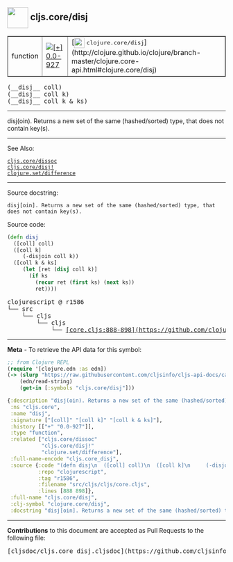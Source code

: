 ## <img width="48px" valign="middle" src="http://i.imgur.com/Hi20huC.png"> cljs.core/disj

 <table border="1">
<tr>

<td>function</td>
<td><a href="https://github.com/cljsinfo/cljs-api-docs/tree/0.0-927"><img valign="middle" alt="[+] 0.0-927" src="https://img.shields.io/badge/+-0.0--927-lightgrey.svg"></a> </td>
<td>
[<img height="24px" valign="middle" src="http://i.imgur.com/1GjPKvB.png"> <samp>clojure.core/disj</samp>](http://clojure.github.io/clojure/branch-master/clojure.core-api.html#clojure.core/disj)
</td>
</tr>
</table>

 <samp>
(__disj__ coll)<br>
</samp>
 <samp>
(__disj__ coll k)<br>
</samp>
 <samp>
(__disj__ coll k & ks)<br>
</samp>

---

disj(oin). Returns a new set of the same (hashed/sorted) type, that does not
contain key(s).

---


See Also:

[`cljs.core/dissoc`](cljs.core_dissoc.md)<br>
[`cljs.core/disj!`](cljs.core_disjBANG.md)<br>
[`clojure.set/difference`](clojure.set_difference.md)<br>

---

Source docstring:

```
disj[oin]. Returns a new set of the same (hashed/sorted) type, that
does not contain key(s).
```

Source code:

```clj
(defn disj
  ([coll] coll)
  ([coll k]
     (-disjoin coll k))
  ([coll k & ks]
     (let [ret (disj coll k)]
       (if ks
         (recur ret (first ks) (next ks))
         ret))))
```

 <pre>
clojurescript @ r1586
└── src
    └── cljs
        └── cljs
            └── <ins>[core.cljs:888-898](https://github.com/clojure/clojurescript/blob/r1586/src/cljs/cljs/core.cljs#L888-L898)</ins>
</pre>


---

__Meta__ - To retrieve the API data for this symbol:

```clj
;; from Clojure REPL
(require '[clojure.edn :as edn])
(-> (slurp "https://raw.githubusercontent.com/cljsinfo/cljs-api-docs/catalog/cljs-api.edn")
    (edn/read-string)
    (get-in [:symbols "cljs.core/disj"]))
```

```clj
{:description "disj(oin). Returns a new set of the same (hashed/sorted) type, that does not\ncontain key(s).",
 :ns "cljs.core",
 :name "disj",
 :signature ["[coll]" "[coll k]" "[coll k & ks]"],
 :history [["+" "0.0-927"]],
 :type "function",
 :related ["cljs.core/dissoc"
           "cljs.core/disj!"
           "clojure.set/difference"],
 :full-name-encode "cljs.core_disj",
 :source {:code "(defn disj\n  ([coll] coll)\n  ([coll k]\n     (-disjoin coll k))\n  ([coll k & ks]\n     (let [ret (disj coll k)]\n       (if ks\n         (recur ret (first ks) (next ks))\n         ret))))",
          :repo "clojurescript",
          :tag "r1586",
          :filename "src/cljs/cljs/core.cljs",
          :lines [888 898]},
 :full-name "cljs.core/disj",
 :clj-symbol "clojure.core/disj",
 :docstring "disj[oin]. Returns a new set of the same (hashed/sorted) type, that\ndoes not contain key(s)."}

```

---

__Contributions__ to this document are accepted as Pull Requests to the following file:

 <pre>
[cljsdoc/cljs.core_disj.cljsdoc](https://github.com/cljsinfo/cljs-api-docs/blob/master/cljsdoc/cljs.core_disj.cljsdoc)
</pre>

